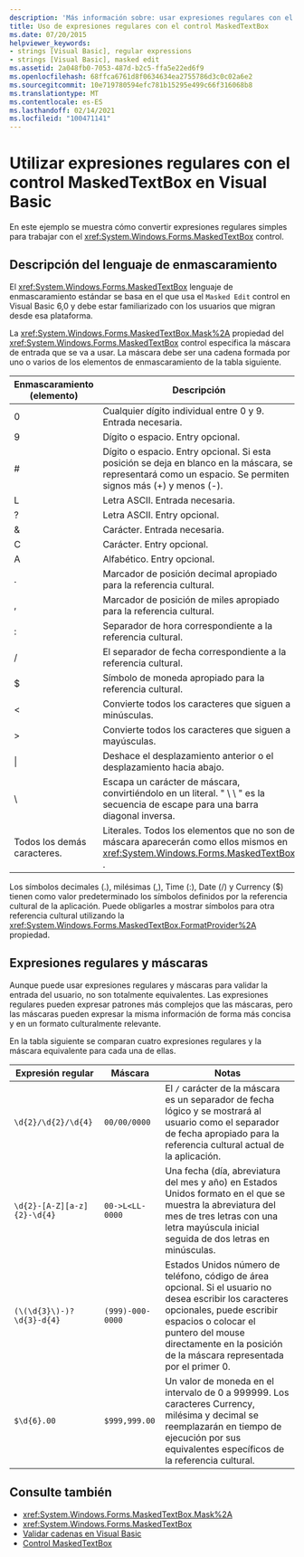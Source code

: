 ```yaml
---
description: 'Más información sobre: usar expresiones regulares con el control MaskedTextBox en Visual Basic'
title: Uso de expresiones regulares con el control MaskedTextBox
ms.date: 07/20/2015
helpviewer_keywords:
- strings [Visual Basic], regular expressions
- strings [Visual Basic], masked edit
ms.assetid: 2a048fb0-7053-487d-b2c5-ffa5e22ed6f9
ms.openlocfilehash: 68ffca6761d8f0634634ea2755786d3c0c02a6e2
ms.sourcegitcommit: 10e719780594efc781b15295e499c66f316068b8
ms.translationtype: MT
ms.contentlocale: es-ES
ms.lasthandoff: 02/14/2021
ms.locfileid: "100471141"
---
```

# <a name="using-regular-expressions-with-the-maskedtextbox-control-in-visual-basic"></a>Utilizar expresiones regulares con el control MaskedTextBox en Visual Basic

En este ejemplo se muestra cómo convertir expresiones regulares simples para trabajar con el <xref:System.Windows.Forms.MaskedTextBox> control.  
  
## <a name="description-of-the-masking-language"></a>Descripción del lenguaje de enmascaramiento  

 El <xref:System.Windows.Forms.MaskedTextBox> lenguaje de enmascaramiento estándar se basa en el que usa el `Masked Edit` control en Visual Basic 6,0 y debe estar familiarizado con los usuarios que migran desde esa plataforma.  
  
 La <xref:System.Windows.Forms.MaskedTextBox.Mask%2A> propiedad del <xref:System.Windows.Forms.MaskedTextBox> control especifica la máscara de entrada que se va a usar. La máscara debe ser una cadena formada por uno o varios de los elementos de enmascaramiento de la tabla siguiente.  
  
|Enmascaramiento (elemento)|Descripción|Elemento de expresión regular|  
|---------------------|-----------------|--------------------------------|  
|0|Cualquier dígito individual entre 0 y 9. Entrada necesaria.|\d|  
|9|Dígito o espacio. Entry opcional.|[\d]?|  
|#|Dígito o espacio. Entry opcional. Si esta posición se deja en blanco en la máscara, se representará como un espacio. Se permiten signos más (+) y menos (-).|[\d +-]?|  
|L|Letra ASCII. Entrada necesaria.|[a-zA-Z]|  
|?|Letra ASCII. Entry opcional.|[a-zA-Z]?|  
|&|Carácter. Entrada necesaria.|[\p{Ll}\p{Lu}\p{Lt}\p{Lm}\p{Lo}]|  
|C|Carácter. Entry opcional.|[\p{Ll}\p{Lu}\p{Lt}\p{Lm}\p{Lo}]?|  
|A|Alfabético. Entry opcional.|\W|  
|.|Marcador de posición decimal apropiado para la referencia cultural.|No disponible.|  
|,|Marcador de posición de miles apropiado para la referencia cultural.|No disponible.|  
|:|Separador de hora correspondiente a la referencia cultural.|No disponible.|  
|/|El separador de fecha correspondiente a la referencia cultural.|No disponible.|  
|$|Símbolo de moneda apropiado para la referencia cultural.|No disponible.|  
|\<|Convierte todos los caracteres que siguen a minúsculas.|No disponible.|  
|>|Convierte todos los caracteres que siguen a mayúsculas.|No disponible.|  
|&#124;|Deshace el desplazamiento anterior o el desplazamiento hacia abajo.|No disponible.|  
|&#92;|Escapa un carácter de máscara, convirtiéndolo en un literal. " \\ \\ " es la secuencia de escape para una barra diagonal inversa.|&#92;|  
|Todos los demás caracteres.|Literales. Todos los elementos que no son de máscara aparecerán como ellos mismos en <xref:System.Windows.Forms.MaskedTextBox> .|Todos los demás caracteres.|  
  
 Los símbolos decimales (.), milésimas (,), Time (:), Date (/) y Currency ($) tienen como valor predeterminado los símbolos definidos por la referencia cultural de la aplicación. Puede obligarles a mostrar símbolos para otra referencia cultural utilizando la <xref:System.Windows.Forms.MaskedTextBox.FormatProvider%2A> propiedad.  
  
## <a name="regular-expressions-and-masks"></a>Expresiones regulares y máscaras  

 Aunque puede usar expresiones regulares y máscaras para validar la entrada del usuario, no son totalmente equivalentes. Las expresiones regulares pueden expresar patrones más complejos que las máscaras, pero las máscaras pueden expresar la misma información de forma más concisa y en un formato culturalmente relevante.  
  
 En la tabla siguiente se comparan cuatro expresiones regulares y la máscara equivalente para cada una de ellas.  
  
|Expresión regular|Máscara|Notas|  
|------------------------|----------|-----------|  
|`\d{2}/\d{2}/\d{4}`|`00/00/0000`|El `/` carácter de la máscara es un separador de fecha lógico y se mostrará al usuario como el separador de fecha apropiado para la referencia cultural actual de la aplicación.|  
|`\d{2}-[A-Z][a-z]{2}-\d{4}`|`00->L<LL-0000`|Una fecha (día, abreviatura del mes y año) en Estados Unidos formato en el que se muestra la abreviatura del mes de tres letras con una letra mayúscula inicial seguida de dos letras en minúsculas.|  
|`(\(\d{3}\)-)?\d{3}-d{4}`|`(999)-000-0000`|Estados Unidos número de teléfono, código de área opcional. Si el usuario no desea escribir los caracteres opcionales, puede escribir espacios o colocar el puntero del mouse directamente en la posición de la máscara representada por el primer 0.|  
|`$\d{6}.00`|`$999,999.00`|Un valor de moneda en el intervalo de 0 a 999999. Los caracteres Currency, milésima y decimal se reemplazarán en tiempo de ejecución por sus equivalentes específicos de la referencia cultural.|  
  
## <a name="see-also"></a>Consulte también

- <xref:System.Windows.Forms.MaskedTextBox.Mask%2A>
- <xref:System.Windows.Forms.MaskedTextBox>
- [Validar cadenas en Visual Basic](validating-strings.md)
- [Control MaskedTextBox](/dotnet/desktop/winforms/controls/maskedtextbox-control-windows-forms)
